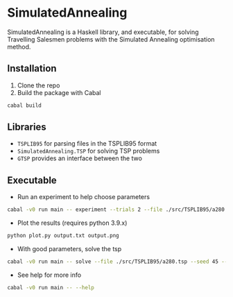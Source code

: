 
# SimulatedAnnealing 

SimulatedAnnealing is a Haskell library, and executable, for solving Travelling Salesmen problems with the Simulated Annealing optimisation method.

## Installation

1. Clone the repo
2. Build the package with Cabal
```bash
cabal build
```

## Libraries
- `TSPLIB95` for parsing files in the TSPLIB95 format
- `SimulatedAnnealing.TSP` for solving TSP problems
- `GTSP` provides an interface between the two

## Executable
- Run an experiment to help choose parameters
```bash
cabal -v0 run main -- experiment --trials 2 --file ./src/TSPLIB95/a280.tsp --seed 45 --max_temp 5 --max_epochs 700000 > output.txt
```
- Plot the results (requires python 3.9.x)
```bash
python plot.py output.txt output.png
```
- With good parameters, solve the tsp
```bash
cabal -v0 run main -- solve --file ./src/TSPLIB95/a280.tsp --seed 45 --max_temp 5 --max_epochs 700000 > output.txt
```
- See help for more info
```bash
cabal -v0 run main -- --help
```
